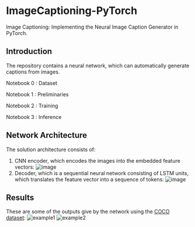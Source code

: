 # ImageCaptioning-PyTorch
Image Captioning: Implementing the Neural Image Caption Generator in PyTorch.

## Introduction
The repository contains a neural network, which can automatically generate captions from images. 

Notebook 0 : Dataset

Notebook 1 : Preliminaries

Notebook 2 : Training

Notebook 3 : Inference

## Network Architecture
The solution architecture consists of:
1. CNN encoder, which encodes the images into the embedded feature vectors:
![image](https://github.com/Lexie88rus/Udacity-CVND-Image-Captioning/raw/master/assets/encoder.png)
2. Decoder, which is a sequential neural network consisting of LSTM units, which translates the feature vector into a sequence of tokens:
![image](https://github.com/Lexie88rus/Udacity-CVND-Image-Captioning/raw/master/assets/decoder.png)

## Results
These are some of the outputs give by the network using the [COCO dataset](http://cocodataset.org/):
![example1](https://github.com/Lexie88rus/Udacity-CVND-Image-Captioning/raw/master/assets/example1.png)
![example2](https://github.com/Lexie88rus/Udacity-CVND-Image-Captioning/raw/master/assets/example2.png)
